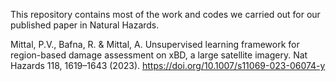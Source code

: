 This repository contains most of the work and codes we carried out for our published paper in Natural Hazards. 

Mittal, P.V., Bafna, R. & Mittal, A. Unsupervised learning framework for region-based damage assessment on xBD, a large satellite imagery. Nat Hazards 118, 1619–1643 (2023). 
https://doi.org/10.1007/s11069-023-06074-y
